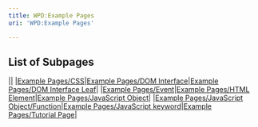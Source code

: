 ```yaml
---
title: WPD:Example Pages
uri: 'WPD:Example Pages'

---
```

## <span>List of Subpages</span>

||
|[Example Pages/CSS](/WPD:Example_Pages/CSS)|[Example Pages/DOM Interface](/WPD:Example_Pages/DOM_Interface)|[Example Pages/DOM Interface Leaf](/WPD:Example_Pages/DOM_Interface_Leaf)|
|[Example Pages/Event](/WPD:Example_Pages/Event)|[Example Pages/HTML Element](/WPD:Example_Pages/HTML_Element)|[Example Pages/JavaScript Object](/WPD:Example_Pages/JavaScript_Object)|
|[Example Pages/JavaScript Object/Function](/WPD:Example_Pages/JavaScript_Object/Function)|[Example Pages/JavaScript keyword](/WPD:Example_Pages/JavaScript_keyword)|[Example Pages/Tutorial Page](/WPD:Example_Pages/Tutorial_Page)|

